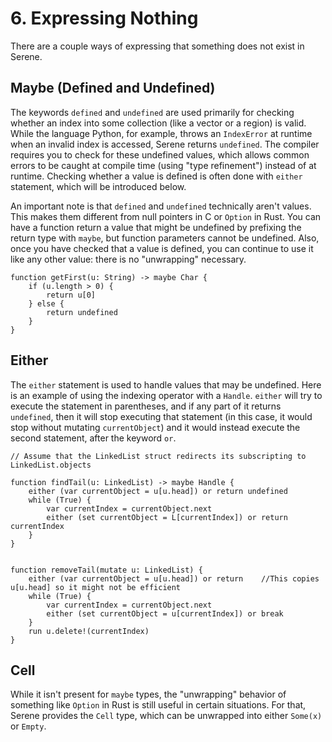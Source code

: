 # 6. Expressing Nothing

There are a couple ways of expressing that something does not exist in Serene. 

## Maybe (Defined and Undefined)

The keywords `defined` and `undefined` are used primarily for checking whether an index into some collection (like a vector or a region) is valid. While the language Python, for example, throws an `IndexError` at runtime when an invalid index is accessed, Serene returns `undefined`. The compiler requires you to check for these undefined values, which allows common errors to be caught at compile time (using "type refinement") instead of  at runtime. Checking whether a value is defined is often done with `either` statement, which will be introduced below.

An important note is that `defined` and `undefined` technically aren't values. This makes them different from null pointers in C or `Option` in Rust. You can have a function return a value that might be undefined by prefixing the return type with `maybe`, but function parameters cannot be undefined. Also, once you have checked that a value is defined, you can continue to use it like any other value: there is no "unwrapping" necessary. 

```serene
function getFirst(u: String) -> maybe Char {
	if (u.length > 0) {
		return u[0]
	} else {
		return undefined
	}
}
```

## Either

The `either` statement is used to handle values that may be undefined. Here is an example of using the indexing operator with a `Handle`. `either` will try to execute the statement in parentheses, and if any part of it returns `undefined`, then it will stop executing that statement (in this case, it would stop without mutating `currentObject`) and it would instead execute the second statement, after the keyword `or`.

```serene
// Assume that the LinkedList struct redirects its subscripting to LinkedList.objects

function findTail(u: LinkedList) -> maybe Handle {
    either (var currentObject = u[u.head]) or return undefined
    while (True) {
        var currentIndex = currentObject.next
        either (set currentObject = L[currentIndex]) or return currentIndex
    }
}


function removeTail(mutate u: LinkedList) {
    either (var currentObject = u[u.head]) or return	//This copies u[u.head] so it might not be efficient
    while (True) {
        var currentIndex = currentObject.next
        either (set currentObject = u[currentIndex]) or break
    }
    run u.delete!(currentIndex)
}
```

## Cell

While it isn't present for `maybe` types, the "unwrapping" behavior of something like `Option` in Rust is still useful in certain situations. For that, Serene provides the `Cell` type, which can be unwrapped into either `Some(x)` or `Empty`.